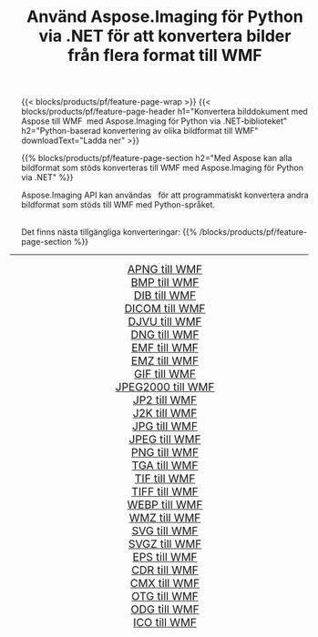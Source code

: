 ﻿---
title: Använd Aspose.Imaging för Python via .NET för att konvertera bilder från flera format till WMF 
weight: 3920
url: /sv/python-net/conversion/to/wmf/ 
lang: sv
langdirlevel: 2
locales: zh-hans,ja,it,ru,de,es,fr,nl,id,lt,pl,pt,vi,tr,ko,zh-hant,ar,hi,th,sv,cs,uk,he
description: Du kan använda Aspose.Imaging för Python via .NET-biblioteket för att konvertera från en mängd olika format till WMF
---

{{< blocks/products/pf/feature-page-wrap >}}
{{< blocks/products/pf/feature-page-header h1="Konvertera bilddokument med Aspose till WMF  med Aspose.Imaging för Python via .NET-biblioteket" h2="Python-baserad konvertering av olika bildformat till WMF" downloadText="Ladda ner" >}}


{{% blocks/products/pf/feature-page-section  h2="Med Aspose kan alla bildformat som stöds konverteras till WMF med Aspose.Imaging för Python via .NET" %}}
<p align=justify>Aspose.Imaging API kan användas   för att programmatiskt konvertera andra bildformat som stöds till WMF med Python-språket.</p>
<br/>
Det finns nästa tillgängliga konverteringar:
{{% /blocks/products/pf/feature-page-section %}}
<div class="container-fluid productfamilypage bg-gray">
    <div class="convertypes bg-gray agp-content section">
        <div class="container">
		<hr style="margin-left:-20px;"/>
		<div class="row other-converters" style="gap: 10px;font-size: 19px;text-align:center;">
		    <div class='col-md-2 other-converter remove-lp remove-rp'><a href="/imaging/sv/python-net/conversion/apng-to-wmf/" style="padding:15px;">APNG till WMF</a></div>
<div class='col-md-2 other-converter remove-lp remove-rp'><a href="/imaging/sv/python-net/conversion/bmp-to-wmf/" style="padding:15px;">BMP till WMF</a></div>
<div class='col-md-2 other-converter remove-lp remove-rp'><a href="/imaging/sv/python-net/conversion/dib-to-wmf/" style="padding:15px;">DIB till WMF</a></div>
<div class='col-md-2 other-converter remove-lp remove-rp'><a href="/imaging/sv/python-net/conversion/dicom-to-wmf/" style="padding:15px;">DICOM till WMF</a></div>
<div class='col-md-2 other-converter remove-lp remove-rp'><a href="/imaging/sv/python-net/conversion/djvu-to-wmf/" style="padding:15px;">DJVU till WMF</a></div>
<div class='col-md-2 other-converter remove-lp remove-rp'><a href="/imaging/sv/python-net/conversion/dng-to-wmf/" style="padding:15px;">DNG till WMF</a></div>
<div class='col-md-2 other-converter remove-lp remove-rp'><a href="/imaging/sv/python-net/conversion/emf-to-wmf/" style="padding:15px;">EMF till WMF</a></div>
<div class='col-md-2 other-converter remove-lp remove-rp'><a href="/imaging/sv/python-net/conversion/emz-to-wmf/" style="padding:15px;">EMZ till WMF</a></div>
<div class='col-md-2 other-converter remove-lp remove-rp'><a href="/imaging/sv/python-net/conversion/gif-to-wmf/" style="padding:15px;">GIF till WMF</a></div>
<div class='col-md-2 other-converter remove-lp remove-rp'><a href="/imaging/sv/python-net/conversion/jpeg2000-to-wmf/" style="padding:15px;">JPEG2000 till WMF</a></div>
<div class='col-md-2 other-converter remove-lp remove-rp'><a href="/imaging/sv/python-net/conversion/jp2-to-wmf/" style="padding:15px;">JP2 till WMF</a></div>
<div class='col-md-2 other-converter remove-lp remove-rp'><a href="/imaging/sv/python-net/conversion/j2k-to-wmf/" style="padding:15px;">J2K till WMF</a></div>
<div class='col-md-2 other-converter remove-lp remove-rp'><a href="/imaging/sv/python-net/conversion/jpg-to-wmf/" style="padding:15px;">JPG till WMF</a></div>
<div class='col-md-2 other-converter remove-lp remove-rp'><a href="/imaging/sv/python-net/conversion/jpeg-to-wmf/" style="padding:15px;">JPEG till WMF</a></div>
<div class='col-md-2 other-converter remove-lp remove-rp'><a href="/imaging/sv/python-net/conversion/png-to-wmf/" style="padding:15px;">PNG till WMF</a></div>
<div class='col-md-2 other-converter remove-lp remove-rp'><a href="/imaging/sv/python-net/conversion/tga-to-wmf/" style="padding:15px;">TGA till WMF</a></div>
<div class='col-md-2 other-converter remove-lp remove-rp'><a href="/imaging/sv/python-net/conversion/tif-to-wmf/" style="padding:15px;">TIF till WMF</a></div>
<div class='col-md-2 other-converter remove-lp remove-rp'><a href="/imaging/sv/python-net/conversion/tiff-to-wmf/" style="padding:15px;">TIFF till WMF</a></div>
<div class='col-md-2 other-converter remove-lp remove-rp'><a href="/imaging/sv/python-net/conversion/webp-to-wmf/" style="padding:15px;">WEBP till WMF</a></div>
<div class='col-md-2 other-converter remove-lp remove-rp'><a href="/imaging/sv/python-net/conversion/wmz-to-wmf/" style="padding:15px;">WMZ till WMF</a></div>
<div class='col-md-2 other-converter remove-lp remove-rp'><a href="/imaging/sv/python-net/conversion/svg-to-wmf/" style="padding:15px;">SVG till WMF</a></div>
<div class='col-md-2 other-converter remove-lp remove-rp'><a href="/imaging/sv/python-net/conversion/svgz-to-wmf/" style="padding:15px;">SVGZ till WMF</a></div>
<div class='col-md-2 other-converter remove-lp remove-rp'><a href="/imaging/sv/python-net/conversion/eps-to-wmf/" style="padding:15px;">EPS till WMF</a></div>
<div class='col-md-2 other-converter remove-lp remove-rp'><a href="/imaging/sv/python-net/conversion/cdr-to-wmf/" style="padding:15px;">CDR till WMF</a></div>
<div class='col-md-2 other-converter remove-lp remove-rp'><a href="/imaging/sv/python-net/conversion/cmx-to-wmf/" style="padding:15px;">CMX till WMF</a></div>
<div class='col-md-2 other-converter remove-lp remove-rp'><a href="/imaging/sv/python-net/conversion/otg-to-wmf/" style="padding:15px;">OTG till WMF</a></div>
<div class='col-md-2 other-converter remove-lp remove-rp'><a href="/imaging/sv/python-net/conversion/odg-to-wmf/" style="padding:15px;">ODG till WMF</a></div>
<div class='col-md-2 other-converter remove-lp remove-rp'><a href="/imaging/sv/python-net/conversion/ico-to-wmf/" style="padding:15px;">ICO till WMF</a></div>
                </div>
        </div>
    </div>
</div>
<br/>

